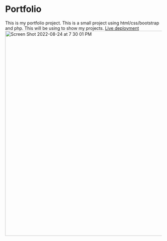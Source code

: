 # Portfolio
This is my portfolio project. This is a small project using html/css/bootstrap and php. This will be using to show my projects.
[Live deployment](https://portfoliojanaeb.herokuapp.com/)
<img width="660" alt="Screen Shot 2022-08-24 at 7 30 01 PM" src="https://user-images.githubusercontent.com/109328268/186550636-7e2ce977-1026-4a2a-bec8-96d807b499df.png">
